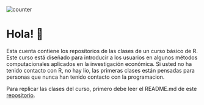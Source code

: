 ![counter](https://enoj5nxaomlx2al.m.pipedream.net)
<!-- https://www.geeksforgeeks.org/how-to-add-a-readme-to-your-github-profile/ -->

# Hola! :wave:

Esta cuenta contiene los repositorios de las clases de un curso básico de R. Este curso está diseñado para introducir a los usuarios en algunos métodos computacionales aplicados en la investigación económica. Si usted no ha tenido contacto con R, no hay lio, las primeras clases están pensadas para personas que nunca han tenido contacto con la programacion. 


Para replicar las clases del curso, primero debe leer el README.md de este  [repositorio](https://github.com/taller-R/readme).




<!--[Github stats](https://github-readme-stats.vercel.app/api?username=eduard-martinez)-->



